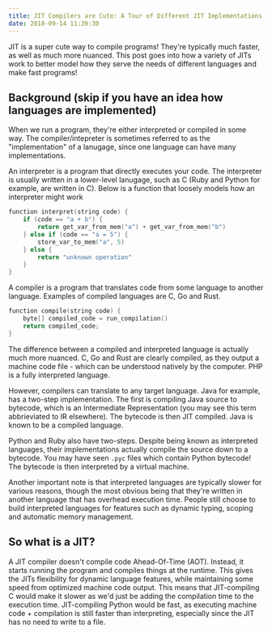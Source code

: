 ```yaml
---
title: JIT Compilers are Cute: A Tour of Different JIT Implementations 
date: 2018-09-14 11:39:30
---
```


JIT is a super cute way to compile programs! They're typically much faster, as well as much more nuanced. This post goes into how a variety of JITs work to better model how they serve the needs of different languages and make fast programs!

## Background (skip if you have an idea how languages are implemented)
When we run a program, they're either interpreted or compiled in some way. The compiler/intepreter is sometimes referred to as the "implementation" of a lanugage, since one language can have many implementations. 

An interpreter is a program that directly executes your code. The interpreter is usually written in a lower-level lanugage, such as C (Ruby and Python for example, are written in C). Below is a function that loosely models how an interpreter might work
```cpp
function interpret(string code) {
	if (code == "a + b") {
		return get_var_from_mem("a") + get_var_from_mem("b")
	} else if (code == "a = 5") {
		store_var_to_mem("a", 5)
	} else {
		return "unknown operation"
	}
}
```

A compiler is a program that translates code from some language to another language. Examples of compiled languages are C, Go and Rust.
```cpp
function compile(string code) {
	byte[] compiled_code = run_compilation()
	return compiled_code;
}
```

The difference between a compiled and interpreted language is actually much more nuanced. C, Go and Rust are clearly compiled, as they output a machine code file - which can be understood natively by the computer. PHP is a fully interpreted language. 

However, compilers can translate to any target language. Java for example, has a two-step implementation. The first is compiling Java source to bytecode, which is an Intermediate Representation (you may see this term abbrieviated to IR elsewhere). The bytecode is then JIT compiled. Java is known to be a compiled language. 

Python and Ruby also have two-steps. Despite being known as interpreted languages, their implementations actually compile the source down to a bytecode. You may have seen `.pyc` files which contain Python bytecode! The bytecode is then interpreted by a virtual machine. 

Another important note is that interpreted languages are typically slower for various reasons, though the most obvious being that they're written in another language that has overhead execution time. People still choose to build interpreted languages for features such as dynamic typing, scoping and automatic memory management.


## So what is a JIT? 

A JIT compiler doesn't compile code Ahead-Of-Time (AOT). Instead, it starts running the program and compiles things at the runtime. This gives the JITs flexibility for dynamic language features, while maintaining some speed from optimized machine code output. This means that JIT-compiling C would make it slower as we'd just be adding the compilation time to the execution time.  JIT-compiling Python would be fast, as executing machine code + compilation is still faster than interpreting, especially since the JIT has no need to write to a file. 


